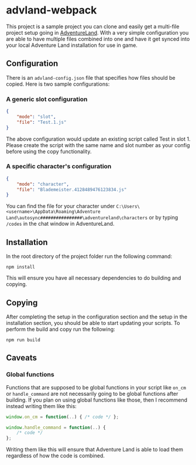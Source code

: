 # advland-webpack

This project is a sample project you can clone and easily get a multi-file project setup going 
in [AdventureLand](https://adventure.land). With a very simple configuration you are able to 
have multiple files combined into one and have it get synced into your local Adventure Land 
installation for use in game.

## Configuration

There is an `advland-config.json` file that specifies how files should be copied. Here is two sample configurations:

### A generic slot configuration

```json
{
    "mode": "slot",
    "file": "Test.1.js"
}
```

The above configuration would update an existing script called Test in slot 1. Please create
the script with the same name and slot number as your config before using the copy functionality.

### A specific character's configuration

```json
{
    "mode": "character",
    "file": "Blademeister.4128489476123834.js"
}
```

You can find the file for your character under 
`C:\Users\<username>\AppData\Roaming\Adventure Land\autosync################\adventureland\characters` 
or by typing `/codes` in the chat window in AdventureLand.

## Installation

In the root directory of the project folder run the following command:

```
npm install
```

This will ensure you have all necessary dependencies to do building and copying.

## Copying

After completing the setup in the configuration section and the setup in the installation section, 
you should be able to start updating your scripts. To perform the build and copy run the following:

```
npm run build
```

## Caveats

### Global functions

Functions that are supposed to be global functions in your script like `on_cm` or `handle_command` 
are not necessarily going to be global functions after building. If you plan on using global 
functions like those, then I recommend instead writing them like this:

```js
window.on_cm = function(..) { /* code */ };

window.handle_command = function(..) {
    /* code */
};
```

Writing them like this will ensure that Adventure Land is able to load them regardless of how the
code is combined.
